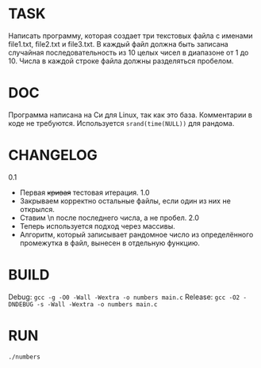 # TASK
Написать программу, которая создает три текстовых файла с именами file1.txt, file2.txt и file3.txt. В каждый файл должна быть записана случайная последовательность из 10 целых чисел в диапазоне от 1 до 10. Числа в каждой строке файла должны разделяться пробелом.
# DOC
Программа написана на Си для Linux, так как это база. Комментарии в коде не требуются. Используется `srand(time(NULL))` для рандома.
# CHANGELOG
0.1
- Первая ~~кривая~~ тестовая итерация.
1.0
- Закрываем корректно остальные файлы, если один из них не открылся.
- Ставим \n после последнего числа, а не пробел.
2.0
- Теперь используется подход через массивы.
- Алгоритм, который записывает рандомное число из определённого промежутка в файл, вынесен в отдельную функцию.
# BUILD
Debug: `gcc -g -O0 -Wall -Wextra -o numbers main.c`
Release: `gcc -O2 -DNDEBUG -s -Wall -Wextra -o numbers main.c`
# RUN
`./numbers`